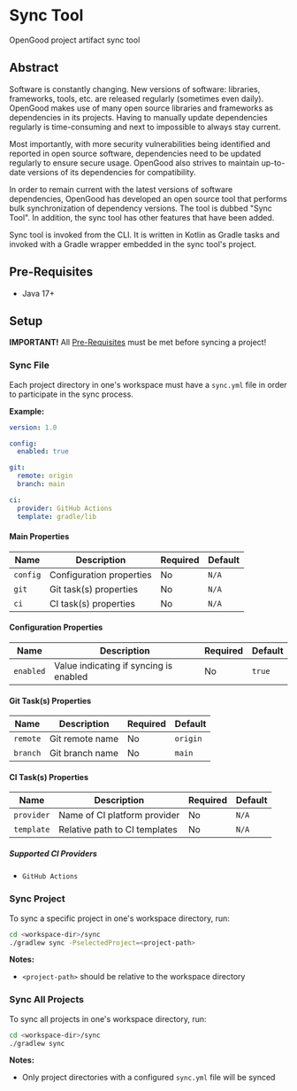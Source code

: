 # Sync Tool

OpenGood project artifact sync tool

## Abstract

Software is constantly changing. New versions of software: libraries,
frameworks, tools, etc. are released regularly (sometimes even daily). OpenGood
makes use of many open source libraries and frameworks as dependencies in
its projects. Having to manually update dependencies regularly is time-consuming
and next to impossible to always stay current.

Most importantly, with more security vulnerabilities being identified and
reported in open source software, dependencies need to be updated regularly to
ensure secure usage. OpenGood also strives to maintain up-to-date versions of
its dependencies for compatibility.

In order to remain current with the latest versions of software dependencies,
OpenGood has developed an open source tool that performs bulk synchronization
of dependency versions. The tool is dubbed "Sync Tool". In addition, the sync
tool has other features that have been added.

Sync tool is invoked from the CLI. It is written in Kotlin as Gradle tasks and
invoked with a Gradle wrapper embedded in the sync tool's project.

## Pre-Requisites

* Java 17+

## Setup

**IMPORTANT!** All [Pre-Requisites](#pre-requisites) must be met before
syncing a project!

### Sync File

Each project directory in one's workspace must have a `sync.yml` file in order
to participate in the sync process.

**Example:**

```yaml
version: 1.0

config:
  enabled: true

git:
  remote: origin
  branch: main

ci:
  provider: GitHub Actions
  template: gradle/lib
```

#### Main Properties

| Name      | Description                            | Required | Default |
|-----------|----------------------------------------|----------|---------|
| `config`  | Configuration properties               | No       | `N/A`   |
| `git`     | Git task(s) properties                 | No       | `N/A`   |
| `ci`      | CI task(s) properties                  | No       | `N/A`   |

#### Configuration Properties

| Name      | Description                            | Required | Default |
|-----------|----------------------------------------|----------|---------|
| `enabled` | Value indicating if syncing is enabled | No       | `true`  |

#### Git Task(s) Properties

| Name     | Description     | Required | Default  |
|----------|-----------------|----------|----------|
| `remote` | Git remote name | No       | `origin` |
| `branch` | Git branch name | No       | `main`   |

#### CI Task(s) Properties

| Name       | Description                   | Required | Default |
|------------|-------------------------------|----------|---------|
| `provider` | Name of CI platform provider  | No       | `N/A`   |
| `template` | Relative path to CI templates | No       | `N/A`   |

##### Supported CI Providers

* `GitHub Actions`

### Sync Project

To sync a specific project in one's workspace directory, run:

```bash
cd <workspace-dir>/sync
./gradlew sync -PselectedProject=<project-path>
```

**Notes:**

* `<project-path>` should be relative to the workspace directory

### Sync All Projects

To sync all projects in one's workspace directory, run:

```bash
cd <workspace-dir>/sync
./gradlew sync
```

**Notes:**

* Only project directories with a configured `sync.yml` file will be synced
